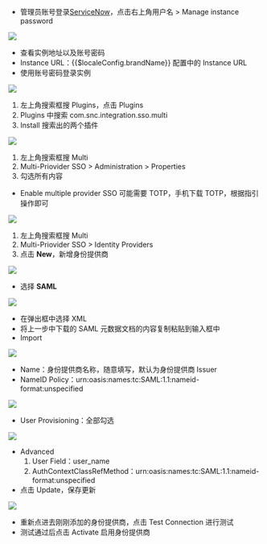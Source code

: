 <IntegrationDetailCard title="配置 ServiceNow SSO 登录">

- 管理员账号登录[ServiceNow](https://developer.servicenow.com/)，点击右上角用户名 &gt; Manage instance password

![](~@imagesZhCn/integration/servicenow/2-1.png)

- 查看实例地址以及账号密码
- Instance URL：{{$localeConfig.brandName}} 配置中的 Instance URL
- 使用账号密码登录实例

![](~@imagesZhCn/integration/servicenow/2-2.png)

1. 左上角搜索框搜 Plugins，点击 Plugins
2. Plugins 中搜索 com.snc.integration.sso.multi
3. Install 搜索出的两个插件

![](~@imagesZhCn/integration/servicenow/2-3.png)

1. 左上角搜索框搜 Multi
2. Multi-Priovider SSO &gt; Administration &gt; Properties
3. 勾选所有内容
- Enable multiple provider SSO 可能需要 TOTP，手机下载 TOTP，根据指引操作即可

![](~@imagesZhCn/integration/servicenow/2-4.png)

1. 左上角搜索框搜 Multi
2. Multi-Priovider SSO &gt; Identity Providers
3. 点击 **New**，新增身份提供商 

![](~@imagesZhCn/integration/servicenow/2-5.png)

- 选择 **SAML**

![](~@imagesZhCn/integration/servicenow/2-6.png)

- 在弹出框中选择 XML
- 将上一步中下载的 SAML 元数据文档的内容复制粘贴到输入框中
- Import

![](~@imagesZhCn/integration/servicenow/2-7.png)

- Name：身份提供商名称，随意填写，默认为身份提供商 Issuer
- NameID Policy：urn:oasis:names:tc:SAML:1.1:nameid-format:unspecified

![](~@imagesZhCn/integration/servicenow/2-8.png)

- User Provisioning：全部勾选

![](~@imagesZhCn/integration/servicenow/2-9.png)

- Advanced
    1. User Field：user_name
    2. AuthContextClassRefMethod：urn:oasis:names:tc:SAML:1.1:nameid-format:unspecified
- 点击 Update，保存更新

![](~@imagesZhCn/integration/servicenow/2-10.png)

- 重新点进去刚刚添加的身份提供商，点击 Test Connection 进行测试
- 测试通过后点击 Activate 启用身份提供商

</IntegrationDetailCard>
